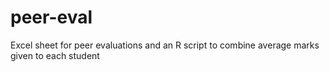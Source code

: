 # peer-eval
Excel sheet for peer evaluations and an R script to combine average marks given to each student
